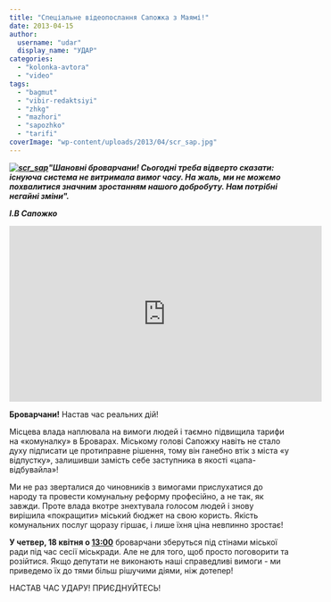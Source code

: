 ```yaml
---
title: "Спеціальне відеопослання Сапожка з Маямі!"
date: 2013-04-15
author: 
  username: "udar"
  display_name: "УДАР"
categories: 
  - "kolonka-avtora"
  - "video"
tags: 
  - "bagmut"
  - "vibir-redaktsiyi"
  - "zhkg"
  - "mazhori"
  - "sapozhko"
  - "tarifi"
coverImage: "wp-content/uploads/2013/04/scr_sap.jpg"
---
```


**_[![scr_sap](https://mpz.brovary.org/wp-content/uploads/2013/04/scr_sap.jpg)](https://mpz.brovary.org/wp-content/uploads/2013/04/scr_sap.jpg)"Шановні броварчани! Сьогодні треба відверто сказати: існуюча система не витримала вимог часу. На жаль, ми не можемо похвалитися значним зростанням нашого добробуту. Нам потрібні негайні зміни"._**

**_І.В Сапожко_**

<iframe src="https://www.youtube.com/embed/SvRWMVRsfnc" height="315" width="560" allowfullscreen frameborder="0"></iframe>

**Броварчани!** Настав час реальних дій!

Місцева влада наплювала на вимоги людей і таємно підвищила тарифи на «комуналку» в Броварах. Міському голові Сапожку навіть не стало духу підписати це протиправне рішення, тому він ганебно втік з міста «у відпустку», залишивши замість себе заступника в якості «цапа-відбувайла»!

Ми не раз зверталися до чиновників з вимогами прислухатися до народу та провести комунальну реформу професійно, а не так, як завжди. Проте влада вкотре знехтувала голосом людей і знову вирішила «покращити» міський бюджет на свою користь. Якість комунальних послуг щоразу гіршає, і лише їхня ціна невпинно зростає!

**У четвер, 18 квітня о [13:00](https://www.youtube.com/watch?v=SvRWMVRsfnc#)** броварчани зберуться під стінами міської ради під час сесії міськради. Але не для того, щоб просто поговорити та розійтися. Якщо депутати не виконають наші справедливі вимоги - ми приведемо їх до тями більш рішучими діями, ніж дотепер!

НАСТАВ ЧАС УДАРУ! ПРИЄДНУЙТЕСЬ!
